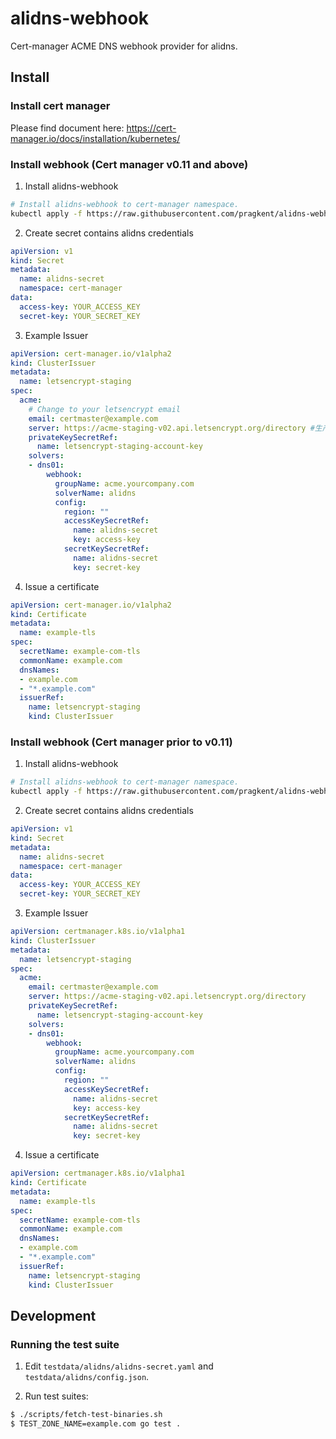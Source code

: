 # alidns-webhook

Cert-manager ACME DNS webhook provider for alidns.

## Install

### Install cert manager
Please find document here: https://cert-manager.io/docs/installation/kubernetes/

### Install webhook (Cert manager v0.11 and above)
1. Install alidns-webhook

  ```bash
  # Install alidns-webhook to cert-manager namespace. 
  kubectl apply -f https://raw.githubusercontent.com/pragkent/alidns-webhook/master/deploy/bundle.yaml
  ```

2. Create secret contains alidns credentials
  ```yaml
  apiVersion: v1
  kind: Secret
  metadata:
    name: alidns-secret
    namespace: cert-manager
  data:
    access-key: YOUR_ACCESS_KEY
    secret-key: YOUR_SECRET_KEY

  ```

3. Example Issuer
  ```yaml
  apiVersion: cert-manager.io/v1alpha2
  kind: ClusterIssuer
  metadata:
    name: letsencrypt-staging
  spec:
    acme:
      # Change to your letsencrypt email
      email: certmaster@example.com
      server: https://acme-staging-v02.api.letsencrypt.org/directory #生产环境请使用 https://acme-v02.api.letsencrypt.org/directory
      privateKeySecretRef:
        name: letsencrypt-staging-account-key
      solvers:
      - dns01:
          webhook:
            groupName: acme.yourcompany.com
            solverName: alidns
            config:
              region: ""
              accessKeySecretRef:
                name: alidns-secret
                key: access-key
              secretKeySecretRef:
                name: alidns-secret
                key: secret-key
  ```

4. Issue a certificate
```yaml
apiVersion: cert-manager.io/v1alpha2
kind: Certificate
metadata:
  name: example-tls
spec:
  secretName: example-com-tls
  commonName: example.com
  dnsNames:
  - example.com
  - "*.example.com"
  issuerRef:
    name: letsencrypt-staging
    kind: ClusterIssuer
```

### Install webhook (Cert manager prior to v0.11)
1. Install alidns-webhook

  ```bash
  # Install alidns-webhook to cert-manager namespace. 
  kubectl apply -f https://raw.githubusercontent.com/pragkent/alidns-webhook/master/deploy/legacy.yaml
  ```

2. Create secret contains alidns credentials
  ```yaml
  apiVersion: v1
  kind: Secret
  metadata:
    name: alidns-secret
    namespace: cert-manager
  data:
    access-key: YOUR_ACCESS_KEY
    secret-key: YOUR_SECRET_KEY

  ```

3. Example Issuer
  ```yaml
  apiVersion: certmanager.k8s.io/v1alpha1
  kind: ClusterIssuer
  metadata:
    name: letsencrypt-staging
  spec:
    acme:
      email: certmaster@example.com
      server: https://acme-staging-v02.api.letsencrypt.org/directory
      privateKeySecretRef:
        name: letsencrypt-staging-account-key
      solvers:
      - dns01:
          webhook:
            groupName: acme.yourcompany.com
            solverName: alidns
            config:
              region: ""
              accessKeySecretRef:
                name: alidns-secret
                key: access-key
              secretKeySecretRef:
                name: alidns-secret
                key: secret-key
  ```

4. Issue a certificate
```yaml
apiVersion: certmanager.k8s.io/v1alpha1
kind: Certificate
metadata:
  name: example-tls
spec:
  secretName: example-com-tls
  commonName: example.com
  dnsNames:
  - example.com
  - "*.example.com"
  issuerRef:
    name: letsencrypt-staging
    kind: ClusterIssuer
```

## Development
### Running the test suite

1. Edit `testdata/alidns/alidns-secret.yaml` and `testdata/alidns/config.json`.

2. Run test suites:

```bash
$ ./scripts/fetch-test-binaries.sh
$ TEST_ZONE_NAME=example.com go test .
```

